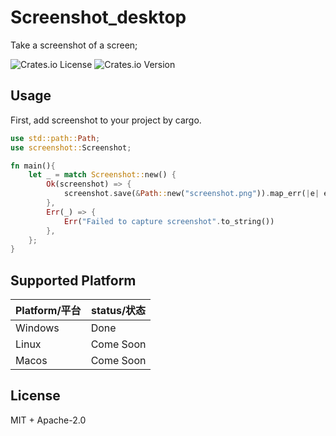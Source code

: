 # Screenshot_desktop

Take a screenshot of a screen;

![Crates.io License](https://img.shields.io/crates/l/screenshot_desktop)
![Crates.io Version](https://img.shields.io/crates/v/screenshot_desktop)

## Usage

First, add screenshot to your project by cargo.

```rs
use std::path::Path;
use screenshot::Screenshot;

fn main(){
    let _ = match Screenshot::new() {
        Ok(screenshot) => {
            screenshot.save(&Path::new("screenshot.png")).map_err(|e| e.to_string())
        },
        Err(_) => {
            Err("Failed to capture screenshot".to_string())
        },
    };
}
```

## Supported Platform

| Platform/平台 | status/状态 |
| ------------- | ----------- |
| Windows       | Done        |
| Linux         | Come Soon   |
| Macos         | Come Soon   |

## License

MIT + Apache-2.0